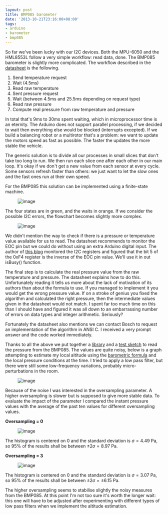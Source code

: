 ```yaml
---
layout: post
title: BMP085 barometer
date: '2013-10-21T23:16:00+08:00'
tags:
- arduino
- barometer
- bmp085
---
```

So far we've been lucky with our I2C devices. Both the MPU-6050 and the HML8553L follow a very simple workflow: read data, done. The BMP085 barometer is slightly more complicated. The workflow described in the [datasheet](https://dlnmh9ip6v2uc.cloudfront.net/datasheets/Sensors/Pressure/BST-BMP085-DS000-06.pdf) is the following.

1. Send temperature request
2. Wait (4.5ms)
3. Read raw temperature
4. Sent pressure request
5. Wait (between 4.5ms and 25.5ms depending on request type)
6. Read raw pressure
7. Compute real pressure from raw temperature and pressure

In total that's 9ms to 30ms spent waiting, which in microprocessor time is an eternity. The Arduino does not support parallel processing, if we decided to wait then everything else would be blocked (interrupts excepted). If we build a balancing robot or a multirotor that's a problem: we want to update the motors speed as fast as possible. The faster the updates the more stable the vehicle.

The generic solution is to divide all our processes in small slices that don't take too long to run. We then run each slice one after each other in our main loop. It's okay if we don't get a new value from each sensor at every cycle. Some sensors refresh faster than others: we just want to let the slow ones and the fast ones run at their own speed.

For the BMP085 this solution can be implemented using a finite-state machine.

<figure class="tmblr-full" data-orig-height="487" data-orig-width="500"><img alt="image" src="https://64.media.tumblr.com/d1f859fdf03f3e1d5475b3908476652a/bac1965c7aefe56c-aa/s540x810/eb3ab81f9395db6a8c0b6bb083687c492c492398.jpg" data-orig-height="487" data-orig-width="500"></figure>

The four states are in green, and the waits in orange. If we consider the possible I2C errors, the flowchart becomes slightly more complex.

<figure class="tmblr-full" data-orig-height="550" data-orig-width="500"><img alt="image" src="https://64.media.tumblr.com/af9297ff84cb36026eded5140a0e21b0/bac1965c7aefe56c-d1/s540x810/ef3791c0c06d60e4ad4980adf4d4c75866ed4523.jpg" data-orig-height="550" data-orig-width="500"></figure>

We didn't mention the way to check if there is a pressure or temperature value available for us to read. The datasheet recommends to monitor the EOC pin but we could do without using an extra Arduino digital input. The author of [this blog](https://hwswbits.blogspot.co.uk/2012/09/eoc-bit-in-bosch-bmp085-i2c-registers.html) monitored the I2C registers and figured that the bit 5 of the 0xF4 register is the inverse of the EOC pin value. We'll use it in out isBusy() function.

The final step is to calculate the real pressure value from the raw temperature and pressure. The datasheet explains how to do this. Unfortunately reading it tells us more about the lack of motivation of its authors than about the formula to use. If you managed to implement it you would get the wrong pressure value. If on a stroke of genius you fixed the algorithm and calculated the right pressure, then the intermediate values given in the datasheet would not match. I spent far too much time on this than I should have and figured it was all down to an embarrassing number of errors on data types and integer arithmetic. Seriously?

Fortunately the datasheet also mentions we can contact Bosch to request an implementation of the algorithm in ANSI C. I received a very prompt answer and the code worked immediately.

Thanks to all the above we put together a [library](https://github.com/marcv81/quadcopter/tree/7948709a31a344f0dd60acde3b28fab6c964334d/libraries/BMP085) and a [test sketch](https://github.com/marcv81/quadcopter/blob/7948709a31a344f0dd60acde3b28fab6c964334d/sketches/BMP085Test/BMP085Test.ino) to read the pressure from the BMP085. The values are quite noisy, below is a graph attempting to estimate my local altitude using the [barometric formula](https://en.wikipedia.org/wiki/Barometric_formula) and the local pressure conditions at the time. I tried to apply a low pass filter, but there were still some low-frequency variations, probably micro-perturbations in the room.

<figure class="tmblr-full" data-orig-height="292" data-orig-width="500"><img alt="image" src="https://64.media.tumblr.com/b76d11f09a9902a9bdf0002bdfe71530/bac1965c7aefe56c-b6/s540x810/ac0942a52ffda5903c8f2fda253948651924521f.jpg" data-orig-height="292" data-orig-width="500"></figure>

Because of the noise I was interested in the oversampling parameter. A higher oversampling is slower but is supposed to give more stable data. To evaluate the impact of the parameter I compared the instant pressure values with the average of the past ten values for different oversampling values.

**Oversampling = 0**

<figure class="tmblr-full" data-orig-height="403" data-orig-width="500"><img alt="image" src="https://64.media.tumblr.com/65751d9468ee0310bb248318f17bcd64/bac1965c7aefe56c-45/s540x810/eb4f765bfc9ff573e7d9e0d3a1fd6f6c0e892d8b.jpg" data-orig-height="403" data-orig-width="500"></figure>

The histogram is centered on 0 and the standard deviation is $\sigma = 4.49$ Pa, so 95% of the results shall be between $\pm 2 \sigma = 8.97$ Pa.

**Oversampling = 3**

<figure class="tmblr-full" data-orig-height="347" data-orig-width="452"><img alt="image" src="https://64.media.tumblr.com/c290fb87ac6a65c80342db5161d33def/bac1965c7aefe56c-e2/s540x810/2dd86785673b93ae2bd12b609f8d02aa87047d90.jpg" data-orig-height="347" data-orig-width="452"></figure>

The histogram is centered on 0 and the standard deviation is $\sigma = 3.07$ Pa, so 95% of the results shall be between $\pm 2 \sigma = \pm 6.15$ Pa.

The higher oversampling seems to stabilise slightly the noisy measures from the BMP085. At this point I'm not too sure it's worth the longer wait: this one will have to be adjusted after experimenting with different types of low pass filters when we implement the altitude estimation.
